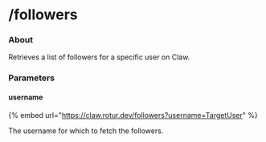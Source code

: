 # /followers

### About

Retrieves a list of followers for a specific user on Claw.

### Parameters

#### username

{% embed url="https://claw.rotur.dev/followers?username=TargetUser" %}

The username for which to fetch the followers.
